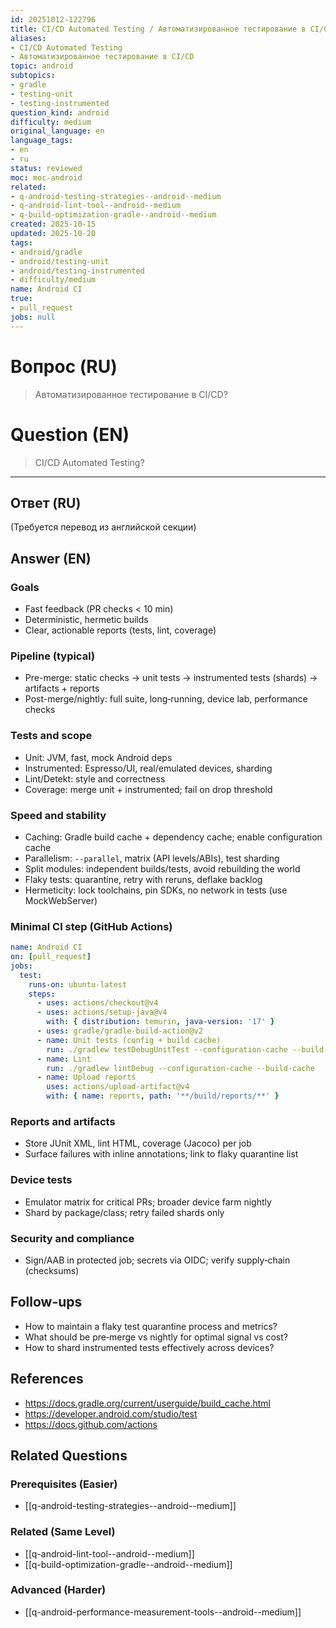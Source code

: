 ```yaml
---
id: 20251012-122796
title: CI/CD Automated Testing / Автоматизированное тестирование в CI/CD
aliases:
- CI/CD Automated Testing
- Автоматизированное тестирование в CI/CD
topic: android
subtopics:
- gradle
- testing-unit
- testing-instrumented
question_kind: android
difficulty: medium
original_language: en
language_tags:
- en
- ru
status: reviewed
moc: moc-android
related:
- q-android-testing-strategies--android--medium
- q-android-lint-tool--android--medium
- q-build-optimization-gradle--android--medium
created: 2025-10-15
updated: 2025-10-20
tags:
- android/gradle
- android/testing-unit
- android/testing-instrumented
- difficulty/medium
name: Android CI
true:
- pull_request
jobs: null
---
```


# Вопрос (RU)
> Автоматизированное тестирование в CI/CD?

# Question (EN)
> CI/CD Automated Testing?

---

## Ответ (RU)

(Требуется перевод из английской секции)

## Answer (EN)

### Goals
- Fast feedback (PR checks < 10 min)
- Deterministic, hermetic builds
- Clear, actionable reports (tests, lint, coverage)

### Pipeline (typical)
- Pre-merge: static checks → unit tests → instrumented tests (shards) → artifacts + reports
- Post-merge/nightly: full suite, long‑running, device lab, performance checks

### Tests and scope
- Unit: JVM, fast, mock Android deps
- Instrumented: Espresso/UI, real/emulated devices, sharding
- Lint/Detekt: style and correctness
- Coverage: merge unit + instrumented; fail on drop threshold

### Speed and stability
- Caching: Gradle build cache + dependency cache; enable configuration cache
- Parallelism: `--parallel`, matrix (API levels/ABIs), test sharding
- Split modules: independent builds/tests, avoid rebuilding the world
- Flaky tests: quarantine, retry with reruns, deflake backlog
- Hermeticity: lock toolchains, pin SDKs, no network in tests (use MockWebServer)

### Minimal CI step (GitHub Actions)
```yaml
name: Android CI
on: [pull_request]
jobs:
  test:
    runs-on: ubuntu-latest
    steps:
      - uses: actions/checkout@v4
      - uses: actions/setup-java@v4
        with: { distribution: temurin, java-version: '17' }
      - uses: gradle/gradle-build-action@v2
      - name: Unit tests (config + build cache)
        run: ./gradlew testDebugUnitTest --configuration-cache --build-cache --parallel
      - name: Lint
        run: ./gradlew lintDebug --configuration-cache --build-cache
      - name: Upload reports
        uses: actions/upload-artifact@v4
        with: { name: reports, path: '**/build/reports/**' }
```

### Reports and artifacts
- Store JUnit XML, lint HTML, coverage (Jacoco) per job
- Surface failures with inline annotations; link to flaky quarantine list

### Device tests
- Emulator matrix for critical PRs; broader device farm nightly
- Shard by package/class; retry failed shards only

### Security and compliance
- Sign/AAB in protected job; secrets via OIDC; verify supply‑chain (checksums)

## Follow-ups
- How to maintain a flaky test quarantine process and metrics?
- What should be pre‑merge vs nightly for optimal signal vs cost?
- How to shard instrumented tests effectively across devices?

## References
- https://docs.gradle.org/current/userguide/build_cache.html
- https://developer.android.com/studio/test
- https://docs.github.com/actions

## Related Questions

### Prerequisites (Easier)
- [[q-android-testing-strategies--android--medium]]

### Related (Same Level)
- [[q-android-lint-tool--android--medium]]
- [[q-build-optimization-gradle--android--medium]]

### Advanced (Harder)
- [[q-android-performance-measurement-tools--android--medium]]
